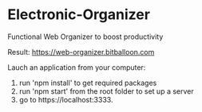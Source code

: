 # Electronic-Organizer
Functional Web Organizer to boost productivity

Result:
https://web-organizer.bitballoon.com

Lauch an application from your computer:
1) run 'npm install' to get required packages
1) run 'npm start' from the root folder to set up a server
2) go to https://localhost:3333.

